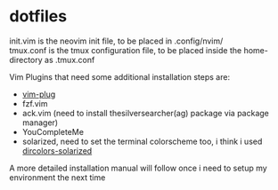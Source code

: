 # dotfiles

init.vim is the neovim init file, to be placed in .config/nvim/  
tmux.conf is the tmux configuration file, to be placed inside the home-directory as .tmux.conf

Vim Plugins that need some additional installation steps are:
* [vim-plug](https://github.com/junegunn/vim-plug)
* fzf.vim
* ack.vim (need to install thesilversearcher(ag) package via package manager)
* YouCompleteMe 
* solarized, need to set the terminal colorscheme too, i think i used [dircolors-solarized](https://github.com/seebi/dircolors-solarized)

A more detailed installation manual will follow once i need to setup my environment the next time

